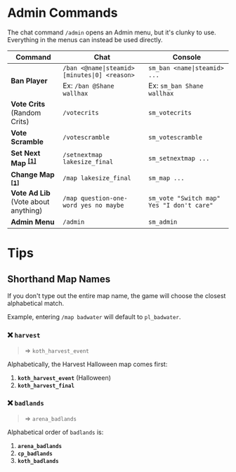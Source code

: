 # Admin Commands

The chat command `/admin` opens an Admin menu, but it's clunky to use. Everything in the menus can instead be used directly.

<table>
  <thead>
    <tr>
      <th>Command</th>
      <th>Chat</th>
      <th>Console</th>
    </tr>
  </thead>
  <tbody>
    <tr>
      <td rowspan="2"><strong>Ban Player</strong></td>
      <td><code>/ban &lt;@name|steamid&gt; [minutes|0] &lt;reason&gt;</code></td>
      <td><code>sm_ban &lt;name|steamid&gt; ...</code></td>
    </tr>
    <tr>
      <td>Ex: <code>/ban @Shane wallhax</code></td>
      <td>Ex: <code>sm_ban Shane wallhax</code></td>
    </tr>
    <tr>
      <td>
        <strong>Vote Crits</strong><br />
        (Random Crits)
      </td>
      <td><code>/votecrits</code></td>
      <td><code>sm_votecrits</code></td>
    </tr>
    <tr>
      <td><strong>Vote Scramble</strong></td>
      <td><code>/votescramble</code></td>
      <td><code>sm_votescramble</code></td>
    </tr>
    <tr>
      <td>
        <strong>
          Set Next Map
          <sup><a href="./#shorthand-map-names">[1]</a></sup>
        </strong>
      </td>
      <td><code>/setnextmap lakesize_final</code></td>
      <td><code>sm_setnextmap ...</code></td>
    </tr>
    <tr>
      <td>
        <strong>
          Change Map
          <sup><a href="./#shorthand-map-names">[1]</a></sup>
        </strong>
      </td>
      <td><code>/map lakesize_final</code></td>
      <td><code>sm_map ...</code></td>
    </tr>
    <tr>
      <td>
        <strong>Vote Ad Lib</strong><br />
        (Vote about anything)
      </td>
      <td><code>/map question-one-word yes no maybe</code></td>
      <td><code>sm_vote "Switch map" Yes "I don't care"</code></td>
    </tr>
    <tr>
      <td><strong>Admin Menu</strong></td>
      <td><code>/admin</code></td>
      <td><code>sm_admin</code></td>
    </tr>
  </tbody>
</table>

# Tips

## Shorthand Map Names

If you don't type out the entire map name, the game will choose the closest alphabetical match.

Example, entering `/map badwater` will default to `pl_badwater`.

### ❌ `harvest`

> => `koth_harvest_event`

Alphabetically, the Harvest Halloween map comes first:

1. **`koth_harvest_event`** (Halloween)
1. **`koth_harvest_final`**

### ❌ `badlands`

> => `arena_badlands`

Alphabetical order of `badlands` is:

1. **`arena_badlands`**
1. **`cp_badlands`**
1. **`koth_badlands`**
